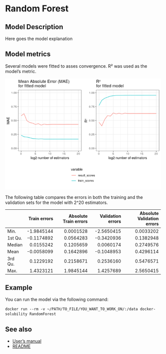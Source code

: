 Random Forest
================

## Model Description

Here goes the model explanation

## Model metrics

Several models were fitted to asses convergence. R² was used as the
model’s metric.

![](RandomForest_files/figure-gfm/unnamed-chunk-1-1.png)<!-- -->

The following table compares the errors in both the training and the
validation sets for the model with 2^20
estimators.

|         | Train errors | Absolute Train errors | Validation errors | Absolute Validation errors |
| ------- | -----------: | --------------------: | ----------------: | -------------------------: |
| Min.    |  \-1.9845144 |             0.0001528 |       \-2.5650415 |                  0.0033202 |
| 1st Qu. |  \-0.1174892 |             0.0564283 |       \-0.3420936 |                  0.1382948 |
| Median  |    0.0155242 |             0.1205659 |         0.0060174 |                  0.2749576 |
| Mean    |  \-0.0058099 |             0.1642896 |       \-0.1048953 |                  0.4296114 |
| 3rd Qu. |    0.1229192 |             0.2158671 |         0.2536160 |                  0.5476571 |
| Max.    |    1.4323121 |             1.9845144 |         1.4257689 |                  2.5650415 |

## Example

You can run the model via the following
    command:

    docker run --rm -v ~/PATH/TO_FILE/YOU_WANT_TO_WORK_ON/:/data docker-solubility RandomForest

## See also

  - [User’s
    manual](https://github.com/RodrigoZepeda/docker-solubility/blob/master/Manual.md)
  - [README](https://github.com/RodrigoZepeda/docker-solubility/blob/master/README.md)

